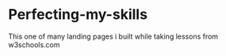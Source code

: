 # Perfecting-my-skills
This one of many landing pages i built while taking lessons from w3schools.com
